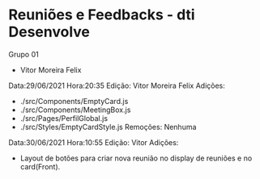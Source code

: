 # Reuniões e Feedbacks - dti Desenvolve
Grupo 01 
- Vitor Moreira Felix




Data:29/06/2021   Hora:20:35
Edição: Vitor Moreira Felix
Adições:
-  ./src/Components/EmptyCard.js
-  ./src/Components/MeetingBox.js
-  ./src/Pages/PerfilGlobal.js
-  ./src/Styles/EmptyCardStyle.js
Remoções: Nenhuma

Data:30/06/2021   Hora:10:55
Edição: Vitor
Adições:
- Layout de botões para criar nova reunião no display de reuniões e no card(Front).